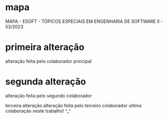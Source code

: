 # mapa
MAPA - ESOFT - TÓPICOS ESPECIAIS EM ENGENHARIA DE SOFTWARE II - 53/2023
# primeira alteração
alteração feita pelo colaborador principal

# segunda alteração
alteração feita pelo segundo colaborador

terceira alteração
alteração feita pelo terceiro colaborador
ultima colaboração neste trabalho!
^_^